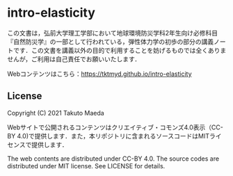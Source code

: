 # intro-elasticity

この文書は，弘前大学理工学部において地球環境防災学科2年生向け必修科目『自然防災学』の一部として行われている，弾性体力学の初歩の部分の講義ノートです．この文書を講義以外の目的で利用することを妨げるものでは全くありませんが，ご利用は自己責任でお願いいたします．

Webコンテンツはこちら：https://tktmyd.github.io/intro-elasticity

## License

Copyright (C) 2021 Takuto Maeda

Webサイトで公開されるコンテンツはクリエイティブ・コモンズ4.0表示（CC-BY 4.0)で提供します．また，本リポジトリに含まれるソースコードはMITライセンスで提供します．

The web contents are distributed under CC-BY 4.0. The source codes are distributed under MIT license. See LICENSE for details. 